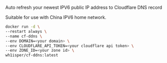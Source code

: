 Auto refresh your newest IPV6 public IP address to Cloudflare DNS record

Suitable for use with China IPV6 home network.

```bash
docker run -d \
--restart always \
--name cf-ddns \
--env DOMAIN=<your domain> \
--env CLOUDFLARE_API_TOKEN=<your cloudflare api token> \
--env ZONE_ID=<your zone id> \
wh1isper/cf-ddns:latest
```
